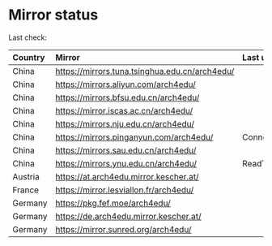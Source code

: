 <script src="./time.js"></script>
# Mirror status
Last check: <script type="text/javascript">localize(1677525402.7510462);</script>

|Country|Mirror|Last update|
|:------|:-----|:----------|
|China|https://mirrors.tuna.tsinghua.edu.cn/arch4edu/|<script type="text/javascript">localize(1677479685);</script>|
|China|https://mirrors.aliyun.com/arch4edu/|<script type="text/javascript">localize(1677393324);</script>|
|China|https://mirrors.bfsu.edu.cn/arch4edu/|<script type="text/javascript">localize(1677479685);</script>|
|China|https://mirror.iscas.ac.cn/arch4edu/|<script type="text/javascript">localize(1677479685);</script>|
|China|https://mirrors.nju.edu.cn/arch4edu/|<script type="text/javascript">localize(1677479685);</script>|
|China|https://mirrors.pinganyun.com/arch4edu/|ConnectionError|
|China|https://mirrors.sau.edu.cn/arch4edu/|<script type="text/javascript">localize(1673850842);</script>|
|China|https://mirrors.ynu.edu.cn/arch4edu/|ReadTimeout|
|Austria|https://at.arch4edu.mirror.kescher.at/|<script type="text/javascript">localize(1677479685);</script>|
|France|https://mirror.lesviallon.fr/arch4edu/|<script type="text/javascript">localize(1677479685);</script>|
|Germany|https://pkg.fef.moe/arch4edu/|<script type="text/javascript">localize(1677479685);</script>|
|Germany|https://de.arch4edu.mirror.kescher.at/|<script type="text/javascript">localize(1677479685);</script>|
|Germany|https://mirror.sunred.org/arch4edu/|<script type="text/javascript">localize(1677479685);</script>|

<script src="./tablefilter/tablefilter.js"></script>
<script src="./table.js"></script>